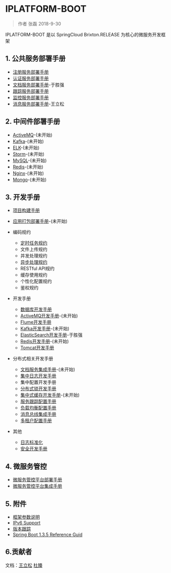 # IPLATFORM-BOOT

>  作者 张磊 2018-9-30

IPLATFORM-BOOT 是以 SpringCloud Brixton.RELEASE 为核心的微服务开发框架

## 1. 公共服务部署手册

* [注册服务部署手册](iplatform-common/DiscoveryService.md)
* [认证服务部署手册](iplatform-common/AuthService.md)
* [文档服务部署手册](iplatfrom-common/DfssService.md)-于胜强
* [跟踪服务部署手册](iplatform-common/TraceService.md)
* [监控服务部署手册](iplatform-common/AdminService.md)
* [消息服务部署手册](iplatform-common/NotifyService.md)-王立松

## 2. 中间件部署手册

* [ActiveMQ](middleware/ActiveMQ.md)-(未开始)
* [Kafka](middleware/Kafka.md)-(未开始)
* [ELK](middleware/ELK.md)-(未开始)
* [Storm](middleware/Storm.md)-(未开始)
* [MySQL](middleware/MysQL.md)-(未开始)
* [Redis](middleware/Redis.md)-(未开始)
* [Nginx](middleware/Nginx.md)-(未开始)
* [Mongo](middleware/Mongo.md)-(未开始)

## 3. 开发手册

* [项目构建手册](YourFirstProject.md)

* [应用打包部署手册](ProjectBuild.md)-(未开始)

* 编码规约

  * [定时任务规约](developer/coding/Schedule.md)
  * 文件上传规约
  * 并发处理规约
  * [异步处理规约](developer/coding/Async.md)
  * RESTful API规约
  * 缓存使用规约
  * 个性化配置规约
  * 鉴权规约

* 开发手册

  * [数据库开发手册](developer/database/README.md)
  * [ActiveMQ开发手册](developer/activemq/README.md)-(未开始)
  * [Flume开发手册](developer/flume/README.md)
  * [Kafka开发手册](developer/kafka/README.md)-(未开始)
  * [ElasticSearch开发手册](developer/elasticsearch/README.md)-于胜强
  * [Redis开发手册](developer/redis/README.md)-(未开始)
  * [Tomcat开发手册](developer/tomcat/README.md)

* 分布式相关开发手册

  * [文档服务集成手册](/developer/dfss/README.md)-(未开始)
  * [集中日志开发手册](/developer/logger/README.md)
  *  集中配置开发手册
  * [分布式锁开发手册](developer/distributedlock/README.md)
  * [集中式缓存开发手册](developer/distributedcache/README.md)-(未开始)
  * [服务跟踪配置手册](developer/trace/README.md)
  * [负载均衡配置手册](developer/loadbalance/README.md)
  * [消息总线集成手册](developer/messagebus/README.md)
  * [多租户配置手册](developer/multitenant/README.md)

* 其他

  * [日志标准化](Logs.md)
  * [安全开发手册](Security.md)


## 4. 微服务管控

- [微服务管控平台部署手册](product/triden/README.md)
- [微服务管控平台集成手册](product/triden/Dev.md)

## 5. 附件

* [框架参数说明](Properties.md)
* [IPv6 Support](IPv6.md)
* [版本跟踪](ChangeLog.md)
* [Spring Boot 1.3.5 Reference Guid](https://docs.spring.io/spring-boot/docs/1.3.5.RELEASE/reference/html/)

## 6.贡献者

文档：[王立松](https://github.com/coderwls) [杜臻](https://github.com/duzhen020623)